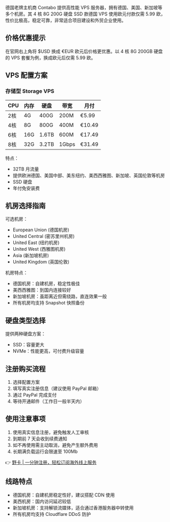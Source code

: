 德国老牌主机商 Contabo 提供高性能 VPS 服务器，拥有德国、美国、新加坡等多个机房。其 4 核 8G 200G 硬盘 SSD 款德国 VPS 使用欧元付款仅需 5.99 欧，性价比极高，稳定可靠，非常适合项目建设和外贸企业使用。

## 价格优惠提示

在官网右上角将 $USD 换成 €EUR 欧元后价格更优惠。以 4 核 8G 200GB 硬盘的 VPS 套餐为例，换成欧元后仅需 5.99 欧。

## VPS 配置方案

### 存储型 Storage VPS

| CPU | 内存 | 硬盘 | 带宽 | 月付 |
|-----|------|------|------|------|
| 2核 | 4G | 400G | 200M | €5.99 |
| 4核 | 8G | 800G | 400M | €10.49 |
| 6核 | 16G | 1.6TB | 600M | €17.49 |
| 8核 | 32G | 3.2TB | 1Gbps | €31.49 |

特点：
- 32TB 月流量
- 提供欧洲德国、美国中部、美东纽约、美西西雅图、新加坡、英国伦敦等机房
- SSD 硬盘
- 年付免安装费

## 机房选择指南

可选机房：
- European Union (德国机房)
- United Central (密苏里州机房)
- United East (纽约机房)
- United West (西雅图机房)
- Asia (新加坡机房)
- United Kingdom (英国伦敦)

机房特点：
- 德国机房：自建机房，稳定性极佳
- 美西西雅图：到国内连接较好
- 新加坡机房：虽距离近但需绕路，直连效果一般
- 所有机房均支持 Snapshot 快照备份

## 硬盘类型选择

提供两种硬盘方案：
- SSD：容量更大
- NVMe：性能更高，可付费升级容量

## 注册购买流程

1. 选择配置方案
2. 填写真实注册信息（建议使用 PayPal 邮箱）
3. 通过 PayPal 完成支付
4. 等待开通邮件（工作日一般半天内）

## 使用注意事项

1. 使用真实信息注册，避免触发人工审核
2. 到期前 7 天会收到续费通知
3. 如不再使用需主动取消，避免产生额外费用
4. 长期满负载运行会限速至 100Mb

👉 [野卡 | 一分钟注册，轻松订阅海外线上服务](https://bit.ly/bewildcard)

## 线路特点

- 德国机房：自建机房稳定性好，建议搭配 CDN 使用
- 美西机房：国内访问延迟较低
- 新加坡机房：支持解锁流媒体，适合通过香港服务器中转使用
- 所有机房均支持 Cloudflare DDoS 防护